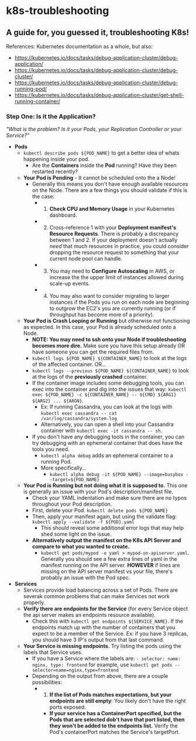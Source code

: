 # k8s-troubleshooting
## A guide for, you guessed it, troubleshooting K8s!
References: Kubernetes documentation as a whole, but also:
* https://kubernetes.io/docs/tasks/debug-application-cluster/debug-application/
* https://kubernetes.io/docs/tasks/debug-application-cluster/debug-cluster/
* https://kubernetes.io/docs/tasks/debug-application-cluster/debug-running-pod/
* https://kubernetes.io/docs/tasks/debug-application-cluster/get-shell-running-container/

### Step One: Is it the Application?
*"What is the problem? Is it your Pods, your Replication Controller or your Service?"*
* **Pods**
  * `kubectl describe pods ${POD_NAME}` to get a better idea of whats happening inside your pod.
    * Are the **Containers** inside the **Pod** running? Have they been restarted recently?
  * **Your Pod is Pending** - It cannot be scheduled onto the a Node!
    * Generally this means you don't have enough available resources on the Node. There are a few things you should validate if this is the case:
      * 1) **Check CPU and Memory Usage** in your Kubernetes dashboard. 
      * 2) Cross-reference 1 with your **Deployment manifest's Resource Requests**. There is probably a discrepancy between 1 and 2. If your deployment doesn't actually _need_ that much resources in practice, you could consider dropping the resource request to something that your current node pool can handle.
      * 3) You may need to **Configure Autoscaling** in AWS, or increase the the upper limit of instances allowed during scale-up events.
      * 4) You may also want to consider migrating to larger instances if the Pods you run on each node are beginning to outgrow the EC2's you are currently running (or if throughput has become more of a priority).
  * **Your Pod is Crash Looping or Running** but otherwise not functioning as expected. In this case, your Pod is already scheduled onto a Node.
    * **NOTE: You may need to ssh onto your Node if troubleshooting becomes more dire.** Make sure you have this setup already OR have someone you can get the required files from.
    * `kubectl logs ${POD_NAME} ${CONTAINER_NAME}` to look at the logs of the affected container. OR...
    * `kubectl logs --previous ${POD_NAME} ${CONTAINER_NAME}` to look at the logs of the **previously crashed** container. 
    * If the container image includes some debugging tools, you can exec into the container and dig into the issues that way: `kubectl exec ${POD_NAME} -c ${CONTAINER_NAME} -- ${CMD} ${ARG1} ${ARG2} ... ${ARGN}`.
      * Ex: If running Cassandra, you can look at the logs with `kubectl exec cassandra -- cat /var/log/cassandra/system.log`
      * Alternatively, you can open a shell into your Cassandra container with `kubectl exec -it cassandra -- sh`.
    * If you don't have any debugging tools in the container, you can try debugging with an ephemeral container that does have the tools you need.
      * `kubectl alpha debug` adds an ephemeral container to a running Pod.
      * More specifically...
        * `kubectl alpha debug -it ${POD_NAME} --image=busybox --target=${POD_NAME}`
  * **Your Pod is Running but not doing what it is supposed to.** This one is generally an issue with your Pod's description/manifest file.
    * Check your YAML indentation and make sure there are no typos throughout your Pod description.
    * First, delete your Pod. `kubectl delete pods ${POD_NAME}`
    * Then, apply your manifest again, but using the validate flag: `kubectl apply --validate -f ${POD}.yaml`
      * This should reveal some additional error logs that may help shed some light on the issue.
    * **Alternatively output the manifest on the K8s API Server and compare to what you wanted to create.**
      * `kubectl get pods/mypod -o yaml > mypod-on-apiserver.yaml`. Generally you should see a few extra lines of yaml in the manifest running on the API server. **HOWEVER** if lines are missing on the API server manifest vs your file, there's probably an issue with the Pod spec.
* **Services**
  * Services provide load balancing across a set of Pods. There are severak common problems that can make Services not work properly.
  * **Verify there are endpoints for the Service** (for every Service object the api server makes an endpoints resource available).
    * Check this with `kubectl get endpoints ${SERVICE_NAME}`. If the endpoints match up with the number of containers that you expect to be a member of the Service. Ex: if you have 3 replicas, you should have 3 IP's output from that last command.
  * **Your Service is missing endpoints.** Try listing the pods using the labels that Service uses.
    * If you have a Service where the labels are: `- selector: name: nginx, type: frontend` for example, use `kubectl get pods --selector=name=nginx,type=frontend`
    * Depending on the output from above, there are a couple possibilities:
      * 1) **If the list of Pods matches expectations, but your endpoints are still empty**: You likely don't have the right ports exposed.
        * **If your service has a ContainerPort specified, but the Pods that are selected dob't have that port listed, then they won't be added to the endpoints list.** Verify the Pod's containerPort matches the Service's targetPort.

